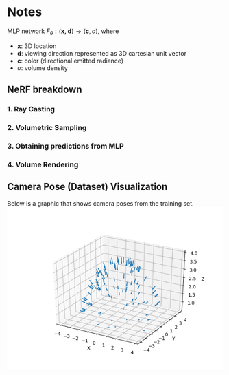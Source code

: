 # Notes

MLP network $F_{\theta}: (\textbf{x, d}) \rightarrow (\textbf{c}, \sigma)$, where 
- $\textbf{x}$: 3D location
- $\textbf{d}$: viewing direction represented as 3D cartesian unit vector
- $\textbf{c}$: color (directional emitted radiance)
- $\sigma$: volume density

## NeRF breakdown

### 1. Ray Casting
### 2. Volumetric Sampling
### 3. Obtaining predictions from MLP
### 4. Volume Rendering

## Camera Pose (Dataset) Visualization
Below is a graphic that shows camera poses from the training set.
![](results/camera_poses.png)